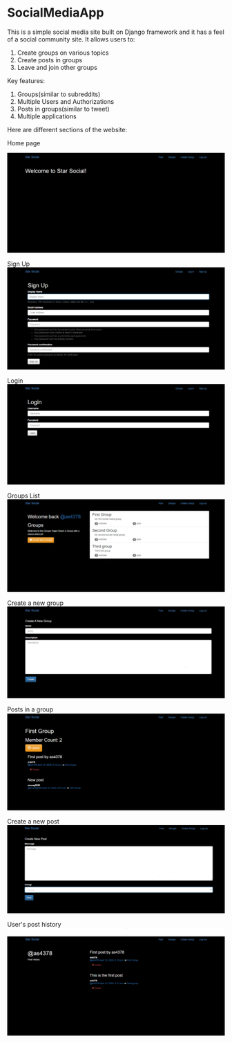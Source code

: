 # SocialMediaApp

This is a simple social media site built on Django framework and it has a feel of a social community site. It allows users to:
1. Create groups on various topics
2. Create posts in groups
3. Leave and join other groups

Key features:
1. Groups(similar to subreddits)
2. Multiple Users and Authorizations
3. Posts in groups(similar to tweet)
4. Multiple applications

Here are different sections of the website:

Home page

![Home Page](https://github.com/as4378/SocialMediaApp/blob/master/static/images/HomePage.PNG)

Sign Up 
![SignUp](https://github.com/as4378/SocialMediaApp/blob/master/static/images/SignUp.PNG)

Login
![Login](https://github.com/as4378/SocialMediaApp/blob/master/static/images/Login.PNG)

Groups List
![Groups List](https://github.com/as4378/SocialMediaApp/blob/master/static/images/Groups.PNG)

Create a new group
![Create new group](https://github.com/as4378/SocialMediaApp/blob/master/static/images/CreateGroup.PNG)

Posts in a group
![Posts in a group](https://github.com/as4378/SocialMediaApp/blob/master/static/images/PostsInGroup.PNG)

Create a new post
![Create a new post](https://github.com/as4378/SocialMediaApp/blob/master/static/images/CreatePost.PNG)

User's post history
![MemberPostHistory](https://github.com/as4378/SocialMediaApp/blob/master/static/images/MemberPostHistory.PNG)

